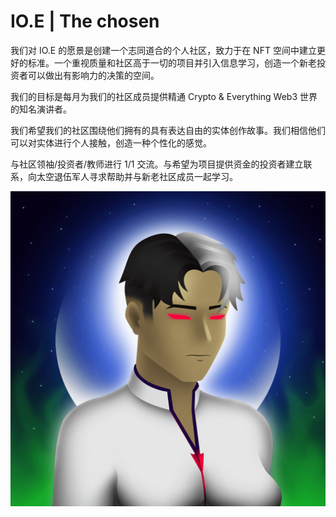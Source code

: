 # IO.E | The chosen

我们对 IO.E 的愿景是创建一个志同道合的个人社区，致力于在 NFT 空间中建立更好的标准。一个重视质量和社区高于一切的项目并引入信息学习，创造一个新老投资者可以做出有影响力的决策的空间。

我们的目标是每月为我们的社区成员提供精通 Crypto & Everything Web3 世界的知名演讲者。

我们希望我们的社区围绕他们拥有的具有表达自由的实体创作故事。我们相信他们可以对实体进行个人接触，创造一种个性化的感觉。 

 与社区领袖/投资者/教师进行 1/1 交流。与希望为项目提供资金的投资者建立联系，向太空退伍军人寻求帮助并与新老社区成员一起学习。

![nft](unnamed.png)
